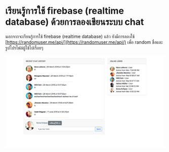 # เรียนรู้การใช้ firebase (realtime database) ด้วยการลองเขียนระบบ chat

นอกจากจะเรียนรู้การใช้ firebase (realtime database) แล้ว ยังมีการลองใช้ [https://randomuser.me/api/](https://randomuser.me/api/) เพื่อ random ชื่อและรูปโปรไฟล์ผู้ใช้ไปเรื่อยๆ

![screenshot-01](https://raw.githubusercontent.com/golfz/learn-firebase-realtimedb-chat/master/screenshot-01.png)
